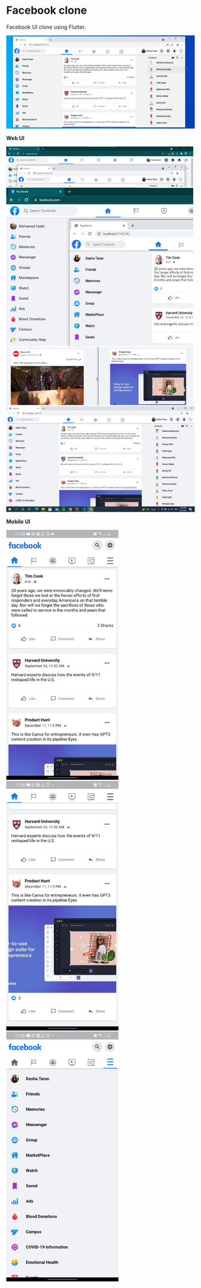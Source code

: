 # Facebook clone

Facebook UI clone using Flutter.


![](https://github.com/wmfadel/facebook_clone/blob/master/screenshots/f.gif)

**Web UI**

<img src=https://github.com/wmfadel/facebook_clone/blob/master/screenshots/web_appbar.png width="500"/>
<img src=https://github.com/wmfadel/facebook_clone/blob/master/screenshots/side%20panel.png width="500"/>
<img src=https://github.com/wmfadel/facebook_clone/blob/master/screenshots/web_post.png width="500"/>
<img src=https://github.com/wmfadel/facebook_clone/blob/master/screenshots/web%20full.png width="900"/>



**Mobile UI**


<img src=https://github.com/wmfadel/facebook_clone/blob/master/screenshots/Screenshot_20210912-230541.jpg width="300"/>   <img src=https://github.com/wmfadel/facebook_clone/blob/master/screenshots/Screenshot_20210912-230551.jpg width="300"/>   <img src=https://github.com/wmfadel/facebook_clone/blob/master/screenshots/Screenshot_20210912-230602.jpg width="300"/>

